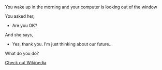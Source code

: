 You wake up in the morning and your computer is looking out of the window

You asked her,

 - Are you OK?

 And she says,

 - Yes, thank you. I'm just thinking about our future...

 What do you do?

[Check out Wikipedia](../wikipedia/wiki.md)
